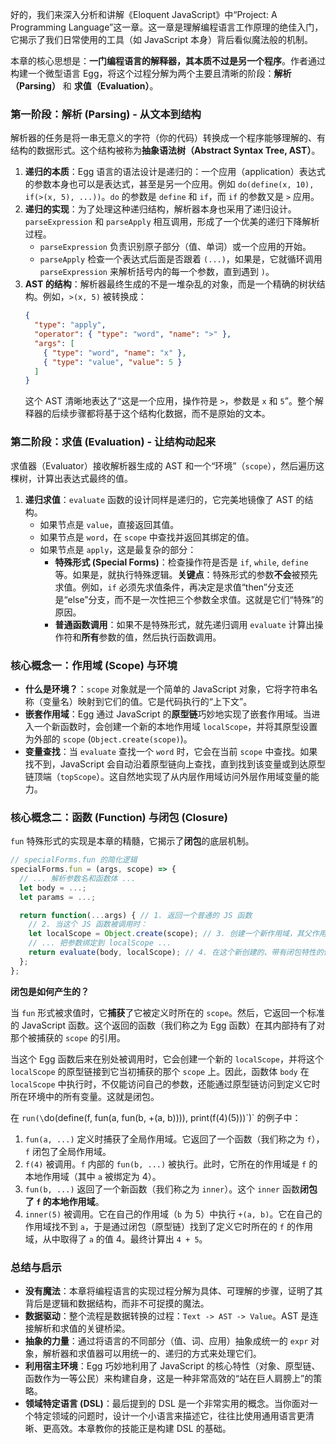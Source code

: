 好的，我们来深入分析和讲解《Eloquent JavaScript》中“Project: A Programming Language”这一章。这一章是理解编程语言工作原理的绝佳入门，它揭示了我们日常使用的工具（如 JavaScript 本身）背后看似魔法般的机制。

本章的核心思想是：**一门编程语言的解释器，其本质不过是另一个程序**。作者通过构建一个微型语言 Egg，将这个过程分解为两个主要且清晰的阶段：**解析（Parsing）** 和 **求值（Evaluation）**。

### 第一阶段：解析 (Parsing) - 从文本到结构

解析器的任务是将一串无意义的字符（你的代码）转换成一个程序能够理解的、有结构的数据形式。这个结构被称为**抽象语法树（Abstract Syntax Tree, AST）**。

1.  **递归的本质**：Egg 语言的语法设计是递归的：一个应用（application）表达式的参数本身也可以是表达式，甚至是另一个应用。例如 `do(define(x, 10), if(>(x, 5), ...))`。`do` 的参数是 `define` 和 `if`，而 `if` 的参数又是 `>` 应用。
2.  **递归的实现**：为了处理这种递归结构，解析器本身也采用了递归设计。`parseExpression` 和 `parseApply` 相互调用，形成了一个优美的递归下降解析过程。
    - `parseExpression` 负责识别原子部分（值、单词）或一个应用的开始。
    - `parseApply` 检查一个表达式后面是否跟着 `(...)`，如果是，它就循环调用 `parseExpression` 来解析括号内的每一个参数，直到遇到 `)`。
3.  **AST 的结构**：解析器最终生成的不是一堆杂乱的对象，而是一个精确的树状结构。例如，`>(x, 5)` 被转换成：
    ```json
    {
      "type": "apply",
      "operator": { "type": "word", "name": ">" },
      "args": [
        { "type": "word", "name": "x" },
        { "type": "value", "value": 5 }
      ]
    }
    ```
    这个 AST 清晰地表达了“这是一个应用，操作符是 `>`，参数是 `x` 和 `5`”。整个解释器的后续步骤都将基于这个结构化数据，而不是原始的文本。

### 第二阶段：求值 (Evaluation) - 让结构动起来

求值器（Evaluator）接收解析器生成的 AST 和一个“环境”（`scope`），然后遍历这棵树，计算出表达式最终的值。

1.  **递归求值**：`evaluate` 函数的设计同样是递归的，它完美地镜像了 AST 的结构。
    - 如果节点是 `value`，直接返回其值。
    - 如果节点是 `word`，在 `scope` 中查找并返回其绑定的值。
    - 如果节点是 `apply`，这是最复杂的部分：
      - **特殊形式 (Special Forms)**：检查操作符是否是 `if`, `while`, `define` 等。如果是，就执行特殊逻辑。**关键点**：特殊形式的参数**不会**被预先求值。例如，`if` 必须先求值条件，再决定是求值“then”分支还是“else”分支，而不是一次性把三个参数全求值。这就是它们“特殊”的原因。
      - **普通函数调用**：如果不是特殊形式，就先递归调用 `evaluate` 计算出操作符和**所有**参数的值，然后执行函数调用。

### 核心概念一：作用域 (Scope) 与环境

- **什么是环境？**：`scope` 对象就是一个简单的 JavaScript 对象，它将字符串名称（变量名）映射到它们的值。它是代码执行的“上下文”。
- **嵌套作用域**：Egg 通过 JavaScript 的**原型链**巧妙地实现了嵌套作用域。当进入一个新函数时，会创建一个新的本地作用域 `localScope`，并将其原型设置为外部的 `scope` (`Object.create(scope)`)。
- **变量查找**：当 `evaluate` 查找一个 `word` 时，它会在当前 `scope` 中查找。如果找不到，JavaScript 会自动沿着原型链向上查找，直到找到该变量或到达原型链顶端（`topScope`）。这自然地实现了从内层作用域访问外层作用域变量的能力。

### 核心概念二：函数 (Function) 与闭包 (Closure)

`fun` 特殊形式的实现是本章的精髓，它揭示了**闭包**的底层机制。

```javascript
// specialForms.fun 的简化逻辑
specialForms.fun = (args, scope) => {
  // ... 解析参数名和函数体 ...
  let body = ...;
  let params = ...;

  return function(...args) { // 1. 返回一个普通的 JS 函数
    // 2. 当这个 JS 函数被调用时：
    let localScope = Object.create(scope); // 3. 创建一个新作用域，其父作用域是 fun 定义时所在的 scope
    // ... 把参数绑定到 localScope ...
    return evaluate(body, localScope); // 4. 在这个新创建的、带有闭包特性的作用域中执行函数体
  };
};
```

**闭包是如何产生的？**

当 `fun` 形式被求值时，它**捕获**了它被定义时所在的 `scope`。然后，它返回一个标准的 JavaScript 函数。这个返回的函数（我们称之为 Egg 函数）在其内部持有了对那个被捕获的 `scope` 的引用。

当这个 Egg 函数后来在别处被调用时，它会创建一个新的 `localScope`，并将这个 `localScope` 的原型链接到它当初捕获的那个 `scope` 上。因此，函数体 `body` 在 `localScope` 中执行时，不仅能访问自己的参数，还能通过原型链访问到定义它时所在环境中的所有变量。这就是闭包。

在 `run(\`do(define(f, fun(a, fun(b, +(a, b)))), print(f(4)(5)))\`)` 的例子中：

1.  `fun(a, ...)` 定义时捕获了全局作用域。它返回了一个函数（我们称之为 `f`），`f` 闭包了全局作用域。
2.  `f(4)` 被调用。`f` 内部的 `fun(b, ...)` 被执行。此时，它所在的作用域是 `f` 的本地作用域（其中 `a` 被绑定为 4）。
3.  `fun(b, ...)` 返回了一个新函数（我们称之为 `inner`）。这个 `inner` 函数**闭包了 `f` 的本地作用域**。
4.  `inner(5)` 被调用。它在自己的作用域（`b` 为 5）中执行 `+(a, b)`。它在自己的作用域找不到 `a`，于是通过闭包（原型链）找到了定义它时所在的 `f` 的作用域，从中取得了 `a` 的值 4。最终计算出 `4 + 5`。

### 总结与启示

- **没有魔法**：本章将编程语言的实现过程分解为具体、可理解的步骤，证明了其背后是逻辑和数据结构，而非不可捉摸的魔法。
- **数据驱动**：整个流程是数据转换的过程：`Text -> AST -> Value`。AST 是连接解析和求值的关键桥梁。
- **抽象的力量**：通过将语言的不同部分（值、词、应用）抽象成统一的 `expr` 对象，解析器和求值器可以用统一的、递归的方式来处理它们。
- **利用宿主环境**：Egg 巧妙地利用了 JavaScript 的核心特性（对象、原型链、函数作为一等公民）来构建自身，这是一种非常高效的“站在巨人肩膀上”的策略。
- **领域特定语言 (DSL)**：最后提到的 DSL 是一个非常实用的概念。当你面对一个特定领域的问题时，设计一个小语言来描述它，往往比使用通用语言更清晰、更高效。本章教你的技能正是构建 DSL 的基础。
